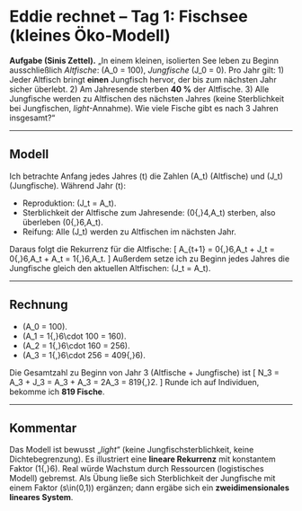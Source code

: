 # Eddie rechnet – Tag 1: Fischsee (kleines Öko‑Modell)

**Aufgabe (Sinis Zettel).** „In einem kleinen, isolierten See leben zu Beginn
ausschließlich *Altfische*: \(A_0 = 100\), *Jungfische* \(J_0 = 0\). Pro Jahr
gilt: 1) Jeder Altfisch bringt **einen** Jungfisch hervor, der bis zum nächsten
Jahr sicher überlebt. 2) Am Jahresende sterben **40 %** der Altfische. 3) Alle
Jungfische werden zu Altfischen des nächsten Jahres (keine Sterblichkeit bei
Jungfischen, *light*-Annahme). Wie viele Fische gibt es nach 3 Jahren
insgesamt?“

---

## Modell

Ich betrachte Anfang jedes Jahres \(t\) die Zahlen \(A_t\) (Altfische) und
\(J_t\) (Jungfische). Während Jahr \(t\):

- Reproduktion: \(J_t = A_t\).
- Sterblichkeit der Altfische zum Jahresende: \(0{,}4\,A_t\) sterben, also überleben \(0{,}6\,A_t\).
- Reifung: Alle \(J_t\) werden zu Altfischen im nächsten Jahr.

Daraus folgt die Rekurrenz für die Altfische: \[ A_{t+1} = 0{,}6\,A_t + J_t =
0{,}6\,A_t + A_t = 1{,}6\,A_t. \] Außerdem setze ich zu Beginn jedes Jahres die
Jungfische gleich den aktuellen Altfischen: \(J_t = A_t\).

---

## Rechnung

- \(A_0 = 100\).
- \(A_1 = 1{,}6\cdot 100 = 160\).
- \(A_2 = 1{,}6\cdot 160 = 256\).
- \(A_3 = 1{,}6\cdot 256 = 409{,}6\).

Die Gesamtzahl zu Beginn von Jahr 3 (Altfische + Jungfische) ist \[ N_3 = A_3 +
J_3 = A_3 + A_3 = 2A_3 = 819{,}2. \] Runde ich auf Individuen, bekomme ich **819
Fische**.

---

## Kommentar

Das Modell ist bewusst „*light*“ (keine Jungfischsterblichkeit, keine
Dichtebegrenzung). Es illustriert eine **lineare Rekurrenz** mit konstantem
Faktor \(1{,}6\). Real würde Wachstum durch Ressourcen (logistisches Modell)
gebremst. Als Übung ließe sich Sterblichkeit der Jungfische mit einem Faktor
\(s\in(0,1)\) ergänzen; dann ergäbe sich ein **zweidimensionales lineares
System**.
